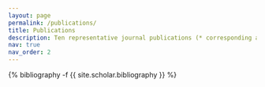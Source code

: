 ```yaml
---
layout: page
permalink: /publications/
title: Publications
description: Ten representative journal publications (* corresponding author, \# co-first author):
nav: true
nav_order: 2
---
```

<!-- _pages/publications.md -->
<div class="publications">

{% bibliography -f {{ site.scholar.bibliography }} %}

</div>
